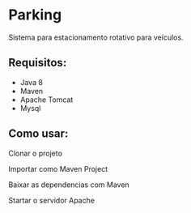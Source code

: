 # Parking
Sistema para estacionamento rotativo para veículos.

## Requisitos:

- Java 8
- Maven
- Apache Tomcat
- Mysql

## Como usar:

Clonar o projeto

Importar como Maven Project

Baixar as dependencias com Maven

Startar o servidor Apache
